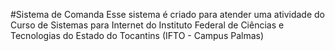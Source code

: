 #Sistema de Comanda
Esse sistema é criado para atender uma atividade do Curso de Sistemas para Internet do Instituto Federal de Ciências e Tecnologias do Estado do Tocantins (IFTO - Campus Palmas)

